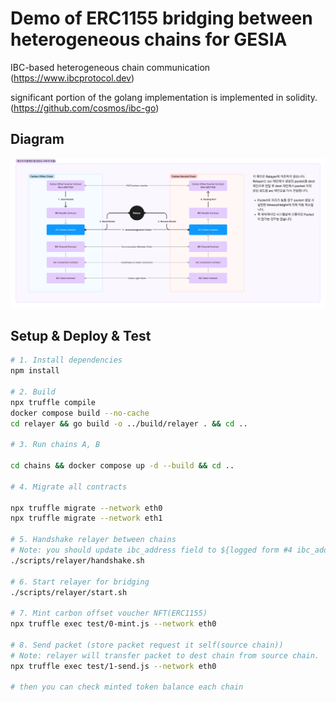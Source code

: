 # Demo of ERC1155 bridging between heterogeneous chains for GESIA

IBC-based heterogeneous chain communication
<br/>
(https://www.ibcprotocol.dev)

significant portion of the golang implementation is implemented in solidity.
<br/>
(https://github.com/cosmos/ibc-go)

## Diagram

![Geasia Diagram](./docs/assets/diagram.jpg)

## Setup & Deploy & Test

```bash
# 1. Install dependencies
npm install

# 2. Build
npx truffle compile
docker compose build --no-cache
cd relayer && go build -o ../build/relayer . && cd ..

# 3. Run chains A, B

cd chains && docker compose up -d --build && cd ..

# 4. Migrate all contracts

npx truffle migrate --network eth0
npx truffle migrate --network eth1

# 5. Handshake relayer between chains
# Note: you should update ibc_address field to ${logged form #4 ibc_address: {}} at configs/relayer/chains/*.json
./scripts/relayer/handshake.sh

# 6. Start relayer for bridging
./scripts/relayer/start.sh

# 7. Mint carbon offset voucher NFT(ERC1155)
npx truffle exec test/0-mint.js --network eth0

# 8. Send packet (store packet request it self(source chain))
# Note: relayer will transfer packet to dest chain from source chain.
npx truffle exec test/1-send.js --network eth0

# then you can check minted token balance each chain
```
